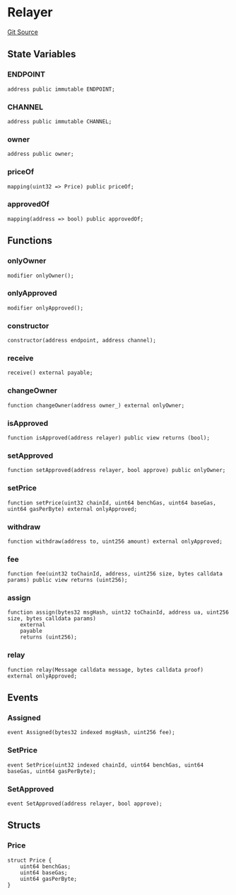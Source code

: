 # Relayer
[Git Source](https://github.com/darwinia-network/ORMP/blob/28f242d61f8f1de9729b61a20924f3f1938d1e53/src/eco/Relayer.sol)


## State Variables
### ENDPOINT

```solidity
address public immutable ENDPOINT;
```


### CHANNEL

```solidity
address public immutable CHANNEL;
```


### owner

```solidity
address public owner;
```


### priceOf

```solidity
mapping(uint32 => Price) public priceOf;
```


### approvedOf

```solidity
mapping(address => bool) public approvedOf;
```


## Functions
### onlyOwner


```solidity
modifier onlyOwner();
```

### onlyApproved


```solidity
modifier onlyApproved();
```

### constructor


```solidity
constructor(address endpoint, address channel);
```

### receive


```solidity
receive() external payable;
```

### changeOwner


```solidity
function changeOwner(address owner_) external onlyOwner;
```

### isApproved


```solidity
function isApproved(address relayer) public view returns (bool);
```

### setApproved


```solidity
function setApproved(address relayer, bool approve) public onlyOwner;
```

### setPrice


```solidity
function setPrice(uint32 chainId, uint64 benchGas, uint64 baseGas, uint64 gasPerByte) external onlyApproved;
```

### withdraw


```solidity
function withdraw(address to, uint256 amount) external onlyApproved;
```

### fee


```solidity
function fee(uint32 toChainId, address, uint256 size, bytes calldata params) public view returns (uint256);
```

### assign


```solidity
function assign(bytes32 msgHash, uint32 toChainId, address ua, uint256 size, bytes calldata params)
    external
    payable
    returns (uint256);
```

### relay


```solidity
function relay(Message calldata message, bytes calldata proof) external onlyApproved;
```

## Events
### Assigned

```solidity
event Assigned(bytes32 indexed msgHash, uint256 fee);
```

### SetPrice

```solidity
event SetPrice(uint32 indexed chainId, uint64 benchGas, uint64 baseGas, uint64 gasPerByte);
```

### SetApproved

```solidity
event SetApproved(address relayer, bool approve);
```

## Structs
### Price

```solidity
struct Price {
    uint64 benchGas;
    uint64 baseGas;
    uint64 gasPerByte;
}
```

